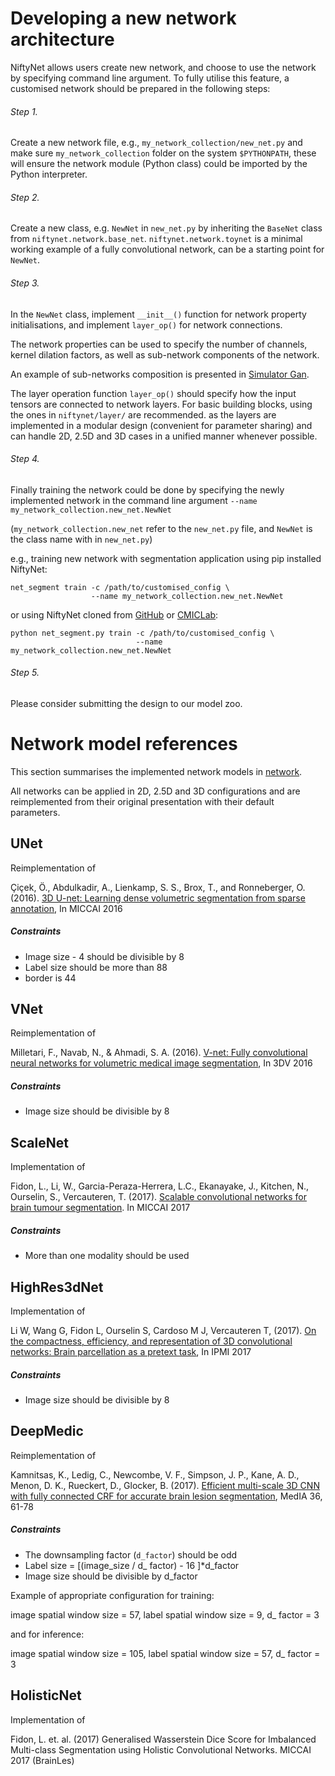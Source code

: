 # Developing a new network architecture
NiftyNet allows users create new network, and choose to use the network by
specifying command line argument.  To fully utilise this feature, a customised
network should be prepared in the following steps:

###### Step 1.
   Create a new network file, e.g., `my_network_collection/new_net.py` and make
   sure `my_network_collection` folder on the system `$PYTHONPATH`, these will
   ensure the network module (Python class) could be imported by the Python
   interpreter.

###### Step 2.
   Create a new class, e.g. `NewNet` in `new_net.py` by inheriting the
   `BaseNet` class from `niftynet.network.base_net`.  `niftynet.network.toynet`
   is a minimal working example of a fully convolutional network, can be a
   starting point for `NewNet`.

###### Step 3.
   In the `NewNet` class, implement `__init__()` function for network property
   initialisations, and implement `layer_op()` for network connections.

   The network properties can be used to specify the number of channels, kernel
   dilation factors, as well as sub-network components of the network.

   An example of sub-networks composition is presented in
   [Simulator Gan](./simulator_gan.py).

   The layer operation function `layer_op()` should specify how the input
   tensors are connected to network layers.  For basic building blocks, using
   the ones in `niftynet/layer/` are recommended. as the layers are implemented
   in a modular design (convenient for parameter sharing) and can handle 2D,
   2.5D and 3D cases in a unified manner whenever possible.

###### Step 4.
   Finally training the network could be done by specifying the newly
   implemented network in the command line argument `--name my_network_collection.new_net.NewNet`

   (`my_network_collection.new_net` refer to the `new_net.py` file, and `NewNet`
   is the class name with in `new_net.py`)

   e.g., training new network with segmentation application using pip installed NiftyNet:
   ```
   net_segment train -c /path/to/customised_config \
                     --name my_network_collection.new_net.NewNet
   ```
   or using NiftyNet cloned from [GitHub](https://github.com/NifTK/NiftyNet) or
   [CMICLab](https://cmiclab.cs.ucl.ac.uk/CMIC/NiftyNet):
   ```
   python net_segment.py train -c /path/to/customised_config \
                               --name my_network_collection.new_net.NewNet
   ```

###### Step 5.
   Please consider submitting the design to our model zoo.


# Network model references
This section summarises the implemented network models in
[network](./).

All networks can be applied in 2D, 2.5D and 3D configurations and are
reimplemented from their original presentation with their default parameters.

## UNet
Reimplementation of

Çiçek, Ö., Abdulkadir, A., Lienkamp, S. S., Brox, T., and Ronneberger, O.
(2016). [3D U-net: Learning dense volumetric segmentation from sparse
annotation](https://lmb.informatik.uni-freiburg.de/Publications/2016/CABR16/cicek16miccai.pdf),
In MICCAI 2016
##### Constraints
* Image size - 4 should be divisible by 8
* Label size should be more than 88
* border is 44

## VNet
Reimplementation of

Milletari, F., Navab, N., & Ahmadi, S. A. (2016). [V-net: Fully convolutional
neural networks for volumetric medical image
segmentation](http://campar.in.tum.de/pub/milletari2016Vnet/milletari2016Vnet.pdf),
In 3DV 2016
##### Constraints
* Image size should be divisible by 8

## ScaleNet
Implementation of

Fidon, L., Li, W., Garcia-Peraza-Herrera, L.C., Ekanayake, J., Kitchen, N.,
Ourselin, S., Vercauteren, T. (2017). [Scalable convolutional networks for
brain tumour segmentation](https://arxiv.org/abs/1706.08124). In MICCAI 2017
##### Constraints
* More than one modality should be used


## HighRes3dNet
Implementation of

Li W, Wang G, Fidon L, Ourselin S, Cardoso M J, Vercauteren T, (2017). [On the
compactness, efficiency, and representation of 3D convolutional networks: Brain
parcellation as a pretext
task](https://link.springer.com/chapter/10.1007/978-3-319-59050-9_28), In IPMI
2017
##### Constraints
* Image size should be divisible by 8


## DeepMedic
Reimplementation of

Kamnitsas, K., Ledig, C., Newcombe, V. F., Simpson, J. P., Kane, A. D., Menon,
D. K., Rueckert, D., Glocker, B. (2017). [Efficient multi-scale 3D CNN with
fully connected CRF for accurate brain lesion
segmentation](http://www.sciencedirect.com/science/article/pii/S1361841516301839),
MedIA 36, 61-78
##### Constraints
* The downsampling factor (`d_factor`) should be odd
* Label size = [(image_size / d_ factor) - 16 ]*d_factor
* Image size should be divisible by d_factor

Example of appropriate configuration for training:

image spatial window size = 57, label spatial window size = 9, d_ factor = 3

and for inference:

image spatial window size = 105, label spatial window size = 57, d_ factor = 3


## HolisticNet
Implementation of

Fidon, L. et. al. (2017) Generalised Wasserstein Dice Score for Imbalanced
Multi-class Segmentation using Holistic Convolutional Networks. MICCAI 2017
(BrainLes)

